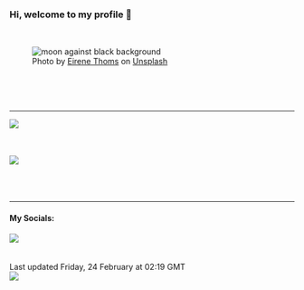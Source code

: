 <h3>Hi, welcome to my profile 👋</h3>

<br />
<figure>
  <img
    src="https://images.unsplash.com/photo-1517536345463-ce668975eac4?crop=entropy&cs=tinysrgb&fit=max&fm=jpg&ixid=MnwyNzQ3MDB8MHwxfHJhbmRvbXx8fHx8fHx8fDE2NzcyMDA5NzM&ixlib=rb-4.0.3&q=80&w=1080&auto=format"
    alt="moon against black background" 
  />
  <figcaption>Photo by <a
    href="https://unsplash.com/@eirenethoms?utm_source=Profile%20readme&utm_medium=referral">Eirene Thoms</a> on <a
    href="https://unsplash.com/?utm_source=Profile%20readme&utm_medium=referral">Unsplash</a></figcaption>
</figure>




  <br /><br /><br />

<hr />
<img
  src="https://github-readme-stats.vercel.app/api?username=shanelucy&show_icons=true&theme=calm"
/>
<br /><br /><br />

<img 
  src="https://github-readme-stats.vercel.app/api/top-langs/?username=shanelucy&theme=calm"
/>
<br /><br /><br /><br />
<hr />
<h4>My Socials:</h4>
<a href="https://uk.linkedin.com/in/shane-lucy-4735b616a">
  <img
    src="https://img.shields.io/badge/linkedin%20-%230077B5.svg?&style=for-the-badge&logo=linkedin&logoColor=white"
  />
</a>
<br /><br /><br />
Last updated Friday, 24 February at 02:19 GMT
<br />
<img
  src="https://github.com/ShaneLucy/ShaneLucy/workflows/README%20build/badge.svg"
/>
